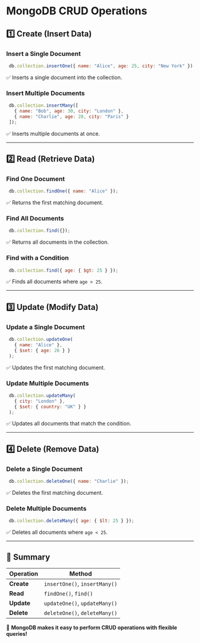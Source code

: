 # MongoDB CRUD Operations

## 1️⃣ Create (Insert Data)

### **Insert a Single Document**
```js
 db.collection.insertOne({ name: "Alice", age: 25, city: "New York" });
```
✅ Inserts a single document into the collection.

### **Insert Multiple Documents**
```js
 db.collection.insertMany([
   { name: "Bob", age: 30, city: "London" },
   { name: "Charlie", age: 28, city: "Paris" }
 ]);
```
✅ Inserts multiple documents at once.

---

## 2️⃣ Read (Retrieve Data)

### **Find One Document**
```js
 db.collection.findOne({ name: "Alice" });
```
✅ Returns the first matching document.

### **Find All Documents**
```js
 db.collection.find({});
```
✅ Returns all documents in the collection.

### **Find with a Condition**
```js
 db.collection.find({ age: { $gt: 25 } });
```
✅ Finds all documents where `age > 25`.

---

## 3️⃣ Update (Modify Data)

### **Update a Single Document**
```js
 db.collection.updateOne(
   { name: "Alice" },
   { $set: { age: 26 } }
 );
```
✅ Updates the first matching document.

### **Update Multiple Documents**
```js
 db.collection.updateMany(
   { city: "London" },
   { $set: { country: "UK" } }
 );
```
✅ Updates all documents that match the condition.

---

## 4️⃣ Delete (Remove Data)

### **Delete a Single Document**
```js
 db.collection.deleteOne({ name: "Charlie" });
```
✅ Deletes the first matching document.

### **Delete Multiple Documents**
```js
 db.collection.deleteMany({ age: { $lt: 25 } });
```
✅ Deletes all documents where `age < 25`.

---

## 🎯 Summary
| Operation  | Method |
|------------|---------------------------------|
| **Create** | `insertOne()`, `insertMany()` |
| **Read**   | `findOne()`, `find()`         |
| **Update** | `updateOne()`, `updateMany()` |
| **Delete** | `deleteOne()`, `deleteMany()` |

🚀 **MongoDB makes it easy to perform CRUD operations with flexible queries!**

